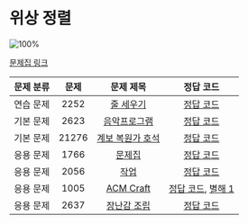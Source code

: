 # 위상 정렬

![100%](https://progress-bar.xyz/0/?scale=7&title=progress&width=500&color=babaca&suffix=/7)

[문제집 링크](https://www.acmicpc.net/workbook/view/9738)

| 문제 분류 | 문제 | 문제 제목 | 정답 코드 |
| :--: | :--: | :--: | :--: |
| 연습 문제 | 2252 | [줄 세우기](https://www.acmicpc.net/problem/2252) | [정답 코드](../0x1A/solutions/2252.cpp) |
| 기본 문제 | 2623 | [음악프로그램](https://www.acmicpc.net/problem/2623) | [정답 코드](../0x1A/solutions/2623.cpp) |
| 기본 문제 | 21276 | [계보 복원가 호석](https://www.acmicpc.net/problem/21276) | [정답 코드](../0x1A/solutions/21276.cpp) |
| 응용 문제 | 1766 | [문제집](https://www.acmicpc.net/problem/1766) | [정답 코드](../0x1A/solutions/1766.cpp) |
| 응용 문제 | 2056 | [작업](https://www.acmicpc.net/problem/2056) | [정답 코드](../0x1A/solutions/2056.cpp) |
| 응용 문제 | 1005 | [ACM Craft](https://www.acmicpc.net/problem/1005) | [정답 코드](../0x1A/solutions/1005.cpp), [별해 1](../0x1A/solutions/1005_1.cpp) |
| 응용 문제 | 2637 | [장난감 조립](https://www.acmicpc.net/problem/2637) | [정답 코드](../0x1A/solutions/2637.cpp) |
